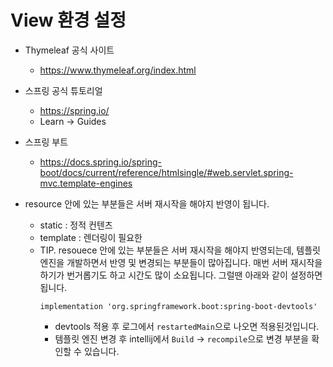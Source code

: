# View 환경 설정

- Thymeleaf 공식 사이트
  - https://www.thymeleaf.org/index.html
- 스프링 공식 튜토리얼
  - https://spring.io/
  - Learn -> Guides
- 스프링 부트
  - https://docs.spring.io/spring-boot/docs/current/reference/htmlsingle/#web.servlet.spring-mvc.template-engines

- resource 안에 있는 부분들은 서버 재시작을 해야지 반영이 됩니다.
  - static : 정적 컨텐츠
  - template : 렌더링이 필요한
  - TIP. resouece 안에 있는 부분들은 서버 재시작을 해야지 반영되는데, 템플릿 엔진을 개발하면서 반영 및 변경되는 부분들이 많아집니다.
  매번 서버 재시작을 하기가 번거롭기도 하고 시간도 많이 소요됩니다. 그럴땐 아래와 같이 설정하면 됩니다.
    ```
    implementation 'org.springframework.boot:spring-boot-devtools'
    ```
    - devtools 적용 후 로그에서 `restartedMain`으로 나오면 적용된것입니다.
    - 템플릿 엔진 변경 후 intellij에서 `Build` -> `recompile`으로 변경 부분을 확인할 수 있습니다.
